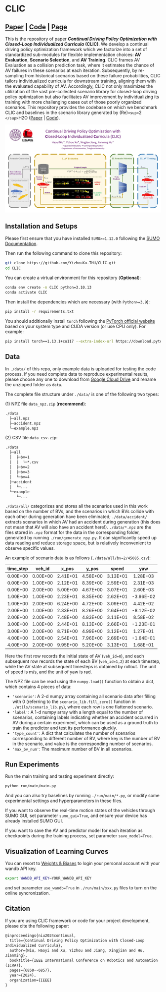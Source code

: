# CLIC

## [Paper](https://arxiv.org/abs/2309.14209 "Arxiv") | [Code](https://github.com/YizhouXu-THU/CLIC "Github") | [Page](https://sites.google.com/view/icra2024clic "Project page")

This is the repository of paper ***Continual Driving Policy Optimization with Closed-Loop Individualized Curricula*** **(CLIC)**. We develop a continual driving policy optimization framework which we factorize into a set of standardized sub-modules for flexible implementation choices: **AV Evaluation**, **Scenario Selection**, and **AV Training**. CLIC frames AV Evaluation as a collision prediction task, where it estimates the chance of AV failures in these scenarios at each iteration. Subsequently, by re-sampling from historical scenarios based on these failure probabilities, CLIC tailors individualized curricula for downstream training, aligning them with the evaluated capability of AV. Accordingly, CLIC not only maximizes the utilization of the vast pre-collected scenario library for closed-loop driving policy optimization but also facilitates AV improvement by individualizing its training with more challenging cases out of those poorly organized scenarios. This repository provides the codebase on which we benchmark CLIC and baselines in the scenario library generated by (Re)`<sup>`2 `</sup>`H2O ([Paper](https://arxiv.org/abs/2302.13726 "Arxiv") | [Code](https://github.com/Kun-k/Re_2_H2O "Github")).

![CLIC](CLIC.png)

## Installation and Setups

Please first ensure that you have installed `SUMO>=1.12.0` following the [SUMO Documentation](https://sumo.dlr.de/docs/Installing/index.html).

Then run the following command to clone this repository:

```bash
git clone https://github.com/YizhouXu-THU/CLIC.git
cd CLIC
```

You can create a virtual environment for this repository (**Optional**):

```bash
conda env create -n CLIC python=3.10.13
conda activate CLIC
```

Then install the dependencies which are necessary (with `Python>=3.9`):

```bash
pip install -r requirements.txt
```

You should additionally install `torch` following the [PyTorch official website](https://pytorch.org/) based on your system type and CUDA version (or use CPU only). For example:

```bash
pip install torch==1.13.1+cu117 --extra-index-url https://download.pytorch.org/whl/cu117
```

## Data

In `./data/` of this repo, only example data is uploaded for testing the code process. If you need complete data to reproduce experimental results, please choose any one to download from [Google Cloud Drive](https://drive.google.com/drive/folders/1LaMbpZL7RwVNiqCizHRe7qBwRJ1fwIds?usp=sharing) and rename the unzipped folder as `data`.

The complete file structure under `./data/` is one of the following two types:

(1) NPZ file `data_npz.zip` (**recommend**):

```
./data
  ├─all.npz
  ├─accident.npz
  └─example.npz
```

(2) CSV file `data_csv.zip`:

```
./data
  ├─all
  │  ├─bv=1
  |  |  └─*.csv
  │  ├─bv=2
  │  ├─bv=3
  │  └─bv=4
  ├─accident
  │  └─...
  └─example
     └─...
```

`./data/all/` categorizes and stores all the scenarios used in this work based on the number of BVs, and the scenarios in which BVs collide with each other during generation have been eliminated; `./data/accident/` extracts scenarios in which AV had an accident during generation (this does not mean that AV will also have an accident here!). `./data/*.npz` are the files stored in `.npz` format for the data in the corresponding folder, generated by running `./run/generate_npy.py`. It can significantly speed up data reading and reduce storage space, but is relatively inconvenient to observe specific values.

An example of scenario data is as follows (`./data/all/bv=2/45085.csv`):

| time_step |  veh_id  |  x_pos  |  y_pos  |  speed  |    yaw    |
| :-------: | :------: | :------: | :------: | :------: | :-------: |
| 0.00E+00 | 0.00E+00 | 2.41E+01 | 4.58E+00 | 3.13E+01 | 1.28E-03 |
| 0.00E+00 | 1.00E+00 | 2.12E+01 | 8.39E+00 | 2.59E+01 | 2.31E-03 |
| 0.00E+00 | 2.00E+00 | 5.00E+00 | 4.67E+00 | 3.07E+01 | 2.60E-03 |
| 1.00E+00 | 1.00E+00 | 2.23E+01 | 8.35E+00 | 2.62E+01 | -3.96E-02 |
| 1.00E+00 | 2.00E+00 | 6.24E+00 | 4.72E+00 | 3.09E+01 | 4.42E-02 |
| 2.00E+00 | 1.00E+00 | 2.33E+01 | 8.26E+00 | 2.64E+01 | -8.12E-02 |
| 2.00E+00 | 2.00E+00 | 7.48E+00 | 4.83E+00 | 3.11E+01 | 8.58E-02 |
| 3.00E+00 | 1.00E+00 | 2.44E+01 | 8.13E+00 | 2.66E+01 | -1.23E-01 |
| 3.00E+00 | 2.00E+00 | 8.71E+00 | 4.99E+00 | 3.12E+01 | 1.27E-01 |
| 4.00E+00 | 1.00E+00 | 2.54E+01 | 7.96E+00 | 2.69E+01 | -1.64E-01 |
| 4.00E+00 | 2.00E+00 | 9.95E+00 | 5.20E+00 | 3.13E+01 | 1.68E-01 |

Here the first row records the initial state of AV (`veh_id=0`), and each subsequent row records the state of each BV (`veh_id=1,2`) at each timestep, while the AV state at subsequent timesteps is obtained by rollout. The unit of speed is $\text{m/s}$, and the unit of yaw is $\text{rad}$.

The NPZ file can be read using the `numpy.load()` function to obtain a dict, which contains 4 pieces of data:

* `'scenario'`: A 2-d numpy array containing all scenario data after filling with 0 (referring to the `scenario_lib.fill_zero()` function in `./utils/scenario_lib.py`), where each row is one flattened scenario.
* `'label'`: A 1-d numpy array with a length equal to the number of scenarios, containing labels indicating whether an accident occurred in AV during a certain experiment, which can be used as a ground truth to train the predictor and test its performance qiuckly.
* `'type_count'`: A dict that calculates the number of scenarios corresponding to different number of BV, where key is the number of BV in the scenario, and value is the corresponding number of scenarios.
* `'max_bv_num'`: The maximum number of BV in all scenarios.

## Run Experiments

Run the main training and testing experiment directly:

```bash
python run/main/main.py
```

And you can also try baselines by running `./run/main/*.py`, or modify some experimental settings and hyperparameters in these files.

If you want to observe the real-time motion states of the vehicles through SUMO GUI, set parameter `sumo_gui=True`, and ensure your device has already installed SUMO GUI.

If you want to save the AV and predictor model for each iteration as checkpoints during the training process, set parameter `save_model=True`.

## Visualization of Learning Curves

You can resort to [Weights &amp; Biases](https://wandb.ai/site) to login your personal account with your wandb API key.

```bash
export WANDB_API_KEY=YOUR_WANDB_API_KEY
```

and set parameter `use_wandb=True` in `./run/main/xxx.py` files to turn on the online syncronization.

## Citation

If you are using CLIC framework or code for your project development, please cite the following paper:

```
@inproceedings{niu2024continual,
  title={Continual Driving Policy Optimization with Closed-Loop Individualized Curricula},
  author={Niu, Haoyi and Xu, Yizhou and Jiang, Xingjian and Hu, Jianming},
  booktitle={IEEE International Conference on Robotics and Automation (ICRA)},
  pages={6850--6857},
  year={2024},
  organization={IEEE}
}
```
